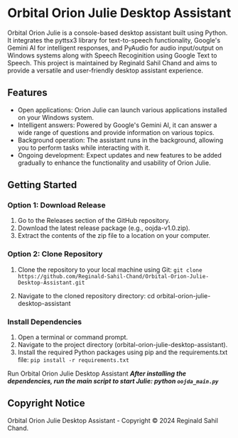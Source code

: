 # Orbital Orion Julie Desktop Assistant

Orbital Orion Julie is a console-based desktop assistant built using Python. It integrates the pyttsx3 library for text-to-speech functionality, Google's Gemini AI for intelligent responses, and PyAudio for audio input/output on Windows systems along with Speech Recoginition using Google Text to Speech. This project is maintained by Reginald Sahil Chand and aims to provide a versatile and user-friendly desktop assistant experience.

## Features

- Open applications: Orion Julie can launch various applications installed on your Windows system.
- Intelligent answers: Powered by Google's Gemini AI, it can answer a wide range of questions and provide information on various topics.
- Background operation: The assistant runs in the background, allowing you to perform tasks while interacting with it.
- Ongoing development: Expect updates and new features to be added gradually to enhance the functionality and usability of Orion Julie.

## Getting Started
### Option 1: Download Release
1. Go to the Releases section of the GitHub repository.
2. Download the latest release package (e.g., oojda-v1.0.zip).
3. Extract the contents of the zip file to a location on your computer.

### Option 2: Clone Repository
1. Clone the repository to your local machine using Git:
```git clone https://github.com/Reginald-Sahil-Chand/Orbital-Orion-Julie-Desktop-Assistant.git```

2. Navigate to the cloned repository directory:
cd orbital-orion-julie-desktop-assistant

### Install Dependencies
1. Open a terminal or command prompt.
2. Navigate to the project directory (orbital-orion-julie-desktop-assistant).
3. Install the required Python packages using pip and the requirements.txt file:
```pip install -r requirements.txt```

Run Orbital Orion Julie Desktop Assistant
***After installing the dependencies, run the main script to start Julie:
python ```oojda_main.py```***


## Copyright Notice

Orbital Orion Julie Desktop Assistant - Copyright © 2024 Reginald Sahil Chand.
